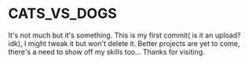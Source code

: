 # CATS_VS_DOGS
It's not much but it's something.
This is my first commit( is it an upload? idk), I might tweak it but won't delete it.
Better projects are yet to come, there's a need to show off my skills too...
Thanks for visiting. 
